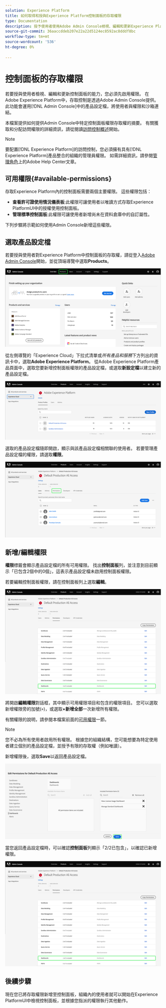 ```yaml
---
solution: Experience Platform
title: 如何取得和授與Experience Platform控制面板的存取權限
type: Documentation
description: 授予使用者使用Adobe Admin Console檢視、編輯和更新Experience Platform控制面板的能力。
source-git-commit: 36aaccddeb207e22a22d5124ec8592ac8dddf8bc
workflow-type: tm+mt
source-wordcount: '536'
ht-degree: 0%

---
```



# 控制面板的存取權限

若要授與使用者檢視、編輯和更新控制面板的能力，您必須先啟用權限。 在Adobe Experience Platform中，存取控制是透過Adobe Admin Console提供。 此功能會運用[!DNL Admin Console]中的產品設定檔，將使用者與權限和沙箱連結。

本檔案提供如何提供Admin Console中特定控制面板權限存取權的摘要。 有關獲取和分配訪問權限的詳細資訊，請從閱讀[訪問控制概述](../access-control/home.md)開始。

>[!NOTE]
>
>要配置[!DNL Experience Platform]的訪問控制，您必須擁有具有[!DNL Experience Platform]產品整合的組織的管理員權限。 如需詳細資訊，請參閱[管理角色](https://helpx.adobe.com/enterprise/using/admin-roles.html)上的Adobe Help Center文章。

## 可用權限{#available-permissions}

存取Experience Platform內的控制面板需要兩個主要權限。 這些權限包括：

* **查看許可證使用情況儀表板**:此權限可讓使用者以唯讀方式存取Experience PlatformUI中的授權使用控制面板。
* **管理標準控制面板**:此權限可讓使用者新增尚未在資料倉庫中的自訂屬性。

下列步驟將示範如何使用Admin Console新增這些權限。

## 選取產品設定檔

若要授與使用者對Experience Platform中控制面板的存取權，請從登入[Adobe Admin Console](https://adminconsole.adobe.com)開始，並從頂端導覽中選取&#x200B;**Products**。

![](images/admin-console/admin-console-overview.png)

從左側導覽的「Experience Cloud」下拉式清單或&#x200B;*所有產品和服務*&#x200B;下方列出的資訊卡中，選取&#x200B;**Adobe Experience Platform**。 從Adobe Experience Platform產品頁面中，選取您要新增控制面板權限的產品設定檔，或選取&#x200B;**新設定檔**&#x200B;以建立新的產品設定檔。

![](images/admin-console/products.png)

選取的產品設定檔隨即開啟，顯示與該產品設定檔相關聯的使用者。 若要管理產品設定檔的權限，請選取&#x200B;**權限**。

![](images/admin-console/product-users.png)

## 新增/編輯權限

**權限**&#x200B;標籤會顯示產品設定檔的所有可用權限。 找出&#x200B;**控制面板**&#x200B;列，並注意到目前顯示「已包含2個中的0個」，這表示產品設定檔未啟用控制面板權限。

若要編輯控制面板權限，請在控制面板列上選取&#x200B;**編輯**。

![](images/admin-console/product-permissions.png)

將開啟&#x200B;**編輯權限**&#x200B;對話框，其中顯示可用權限項目和包含的權限項目。 您可以選取新增權限旁的加號(`+`)，或選取&#x200B;**+新增全部**&#x200B;一次新增所有權限。

有關權限的說明，請參閱本檔案前面的[可用權限](#available-permissions)一節。

>[!NOTE]
>
>您不必為所有使用者啟用所有權限。 根據您的組織結構，您可能想要為特定使用者建立個別的產品設定檔，並授予有限的存取權（例如唯讀）。

新增權限後，選取&#x200B;**Save**&#x200B;以返回產品設定檔。

![](images/admin-console/dashboard-permissions.png)

當您返回產品設定檔時，可以確認&#x200B;**控制面板**&#x200B;列顯示「2/2已包含」，以確認已新增權限。

![](images/admin-console/product-permissions-included.png)

## 後續步驟

現在您已將存取權限新增至控制面板，組織內的使用者就可以開始在Experience PlatformUI中檢視控制面板，並根據您指派的權限執行其他動作。